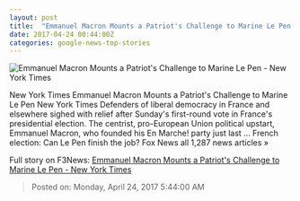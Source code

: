 ```yaml
---
layout: post
title:  "Emmanuel Macron Mounts a Patriot's Challenge to Marine Le Pen - New York Times"
date: 2017-04-24 00:44:00Z
categories: google-news-top-stories
---
```


![Emmanuel Macron Mounts a Patriot's Challenge to Marine Le Pen - New York Times](https://static01.nyt.com/images/2017/04/24/opinion/24mon4web/24mon4web-facebookJumbo.jpg)

New York Times Emmanuel Macron Mounts a Patriot's Challenge to Marine Le Pen New York Times Defenders of liberal democracy in France and elsewhere sighed with relief after Sunday's first-round vote in France's presidential election. The centrist, pro-European Union political upstart, Emmanuel Macron, who founded his En Marche! party just last ... French election: Can Le Pen finish the job? Fox News all 1,287 news articles »


Full story on F3News: [Emmanuel Macron Mounts a Patriot's Challenge to Marine Le Pen - New York Times](http://www.f3nws.com/n/eKYMYE)

> Posted on: Monday, April 24, 2017 5:44:00 AM

